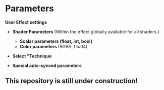 # Parameters  
    
**User Effect settings**  
   - **Shader Parameters** (Within the effect globally available for all shaders.)
      - **Scalar parameters (float, int, bool)**  
      -  **Color parameters** (RGBA, float4)
   
   - **Select "Technique**
   - **Special auto-synced parameters**





## This repository is still under construction!
